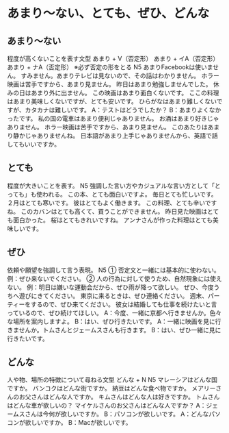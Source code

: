 # あまり〜ない、とても、ぜひ、どんな
## あまり〜ない
程度が高くないことを表す文型
あまり + V（否定形） あまり + イA（否定形） あまり + ナA（否定形）   ※必ず否定の形をとる
N5
あまりFacebookは使いません。
すみません。あまりテレビは見ないので、その話はわかりません。
ホラー映画は苦手ですから、あまり見ません。
昨日はあまり勉強しませんでした。
休みの日はあまり外に出ません。
この映画はあまり面白くないです。
ここの料理はあまり美味しくないですが、とても安いです。
ひらがなはあまり難しくないですが、カタカナは難しいです。
A：テストはどうでしたか？ B：あまりよくなかったです。
私の国の電車はあまり便利じゃありません。
お酒はあまり好きじゃありません。
ホラー映画は苦手ですから、あまり見ません。
このあたりはあまり静かじゃありませんね。
日本語があまり上手じゃありませんから、英語で話してもいいですか。
## とても
程度が大きいことを表す。
N5
強調した言い方やカジュアルな言い方として「とっても」も使われる。
この本、とても面白いですよ。
毎日とても忙しいです。
２月はとても寒いです。
彼はとてもよく働きます。
この料理、とても辛いですね。
このカバンはとても高くて、買うことができません。
昨日見た映画はとても面白かった。
桜はとてもきれいですね。
アンナさんが作った料理はとても美味しいです。
## ぜひ
依頼や願望を強調して言う表現。
N5
① 否定文と一緒には基本的に使わない。 例：ぜひ来ないでください。   ② 人の行為に対して使うため、自然現象には使えない。 例：明日は嫌いな運動会だから、ぜひ雨が降って欲しい。
ぜひ、今度うちへ遊びにきてください。
東京に来るときは、ぜひ連絡ください。
週末、パーティーをするので、ぜひ来てください。
彼女は結婚しても仕事を続けたいと言っているので、ぜひ続けてほしい。
A：今度、一緒に京都へ行きませんか。色々な場所を案内しますよ。 B：はい、ぜひ行きたいです。
A：一緒に映画を見に行きませんか。トムさんとジェームスさんも行きます。 B：はい、ぜひ一緒に見に行きたいです。
## どんな
人や物、場所の特徴について尋ねる文型
どんな + N
N5
マレーシアはどんな国ですか。
バンコクはどんな街ですか。
納豆はどんな食べ物ですか。
メアリーさんのお父さんはどんな人ですか。
キムさんはどんな人は好きですか。
トムさんはどんな車が欲しいの？
マイケルさんのお父さんはどんな人ですか？
A：ジェームスさんは今何が欲しいですか。 B：パソコンが欲しいです。 A：どんなパソコンが欲しいですか。 B：Macが欲しいです。
